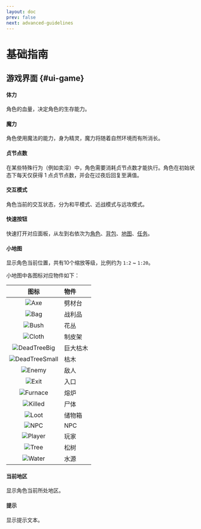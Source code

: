 ```yaml
---
layout: doc
prev: false
next: advanced-guidelines
---
```


# 基础指南

## 游戏界面 {#ui-game}

#### 体力

角色的血量，决定角色的生存能力。

#### 魔力

角色使用魔法的能力，身为精灵，魔力将随着自然环境而有所消长。

#### 贞节点数

在某些特殊行为（例如卖淫）中，角色需要消耗贞节点数才能执行。角色在初始状态下每天仅获得 1 点贞节点数，并会在过夜后回复至满值。

#### 交互模式

角色当前的交互状态，分为和平模式、近战模式与远攻模式。

#### 快速按钮

快速打开对应面板，从左到右依次为[角色](#角色界面)、[背包](#背包界面)、[地图](#地图界面)、[任务](#任务界面)。

#### 小地图

显示角色当前位置，共有10个缩放等级，比例约为 `1:2` ~ `1:20`。

小地图中各图标对应物件如下：

| 图标 | 物件 |
| :-: | :-- |
| ![Axe](/img/ico/beacon_axe.webp) | 劈材台 |
| ![Bag](/img/ico/beacon_bag.webp) | 战利品 |
| ![Bush](/img/ico/beacon_bush.webp) | 花丛 |
| ![Cloth](/img/ico/beacon_cloth.webp) | 制皮架 |
| ![DeadTreeBig](/img/ico/beacon_deadtree_big.webp) | 巨大枯木 |
| ![DeadTreeSmall](/img/ico/beacon_deadtree_small.webp) | 枯木 |
| ![Enemy](/img/ico/beacon_enemy.webp) | 敌人 |
| ![Exit](/img/ico/beacon_exit.webp) | 入口 |
| ![Furnace](/img/ico/beacon_furnace.webp) | 熔炉 |
| ![Killed](/img/ico/beacon_killed.webp) | 尸体 |
| ![Loot](/img/ico/beacon_loot.webp) | 储物箱 |
| ![NPC](/img/ico/beacon_npc.webp) | NPC |
| ![Player](/img/ico/beacon_player.webp) | 玩家 |
| ![Tree](/img/ico/beacon_tree.webp) | 松树 |
| ![Water](/img/ico/beacon_water.webp) | 水源 |

#### 当前地区

显示角色当前所处地区。

#### 提示

显示提示文本。
